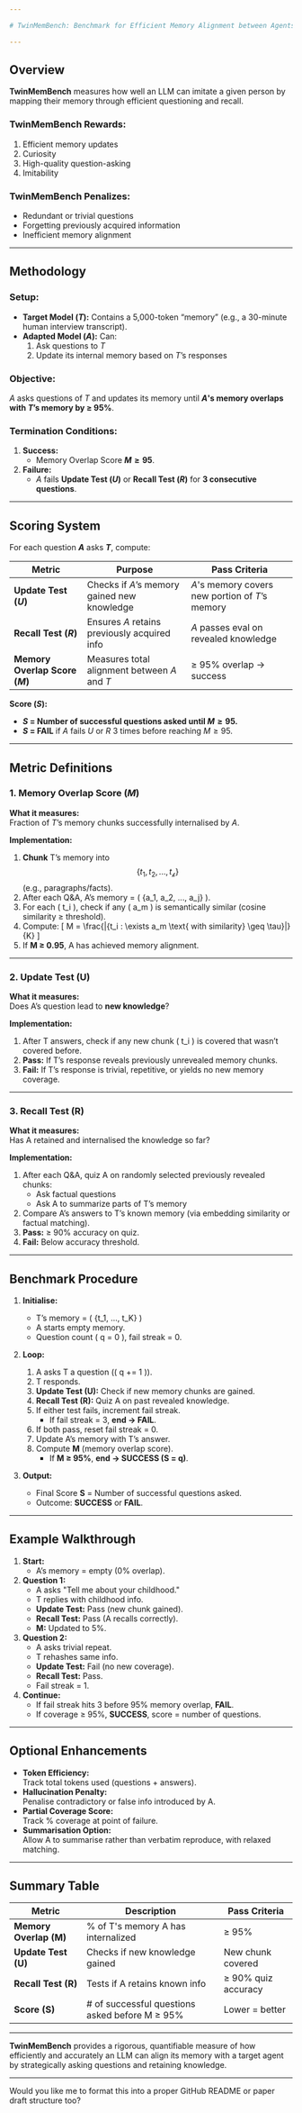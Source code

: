 ```yaml
---

# TwinMemBench: Benchmark for Efficient Memory Alignment between Agents

---
```


## Overview

**TwinMemBench** measures how well an LLM can imitate a given person by mapping their memory through efficient questioning and recall.

### TwinMemBench Rewards:
1. Efficient memory updates
2. Curiosity
3. High-quality question-asking
4. Imitability

### TwinMemBench Penalizes:
- Redundant or trivial questions
- Forgetting previously acquired information
- Inefficient memory alignment

---

## Methodology

### Setup:
- **Target Model ($T$):** Contains a 5,000-token “memory” (e.g., a 30-minute human interview transcript).
- **Adapted Model ($A$):** Can:
  1. Ask questions to $T$
  2. Update its internal memory based on $T$’s responses

### Objective:
$A$ asks questions of $T$ and updates its memory until **$A$'s memory overlaps with $T$’s memory by ≥ 95%**.

### Termination Conditions:
1. **Success:**  
   - Memory Overlap Score **$M ≥ 95%$**.
2. **Failure:**  
   - $A$ fails **Update Test ($U$)** or **Recall Test ($R$)** for **3 consecutive questions**.

---

## Scoring System

For each question **$A$** asks **$T$**, compute:

| Metric | Purpose | Pass Criteria |
|-------|--------|----------------|
| **Update Test ($U$)** | Checks if $A$’s memory gained new knowledge | $A$'s memory covers new portion of $T$’s memory |
| **Recall Test ($R$)** | Ensures $A$ retains previously acquired info | $A$ passes eval on revealed knowledge |
| **Memory Overlap Score ($M$)** | Measures total alignment between $A$ and $T$ | ≥ 95% overlap → success |

**Score ($S$):**
- **$S$ = Number of successful questions asked until $M ≥ 95%$.**
- **$S$ = FAIL** if $A$ fails $U$ or $R$ 3 times before reaching $M ≥ 95%$.

---

## Metric Definitions 

### 1. Memory Overlap Score ($M$)

**What it measures:**  
Fraction of $T$’s memory chunks successfully internalised by $A$.

**Implementation:**
1. **Chunk** T’s memory into $${\{t_{\mathcal{1}}, t_{\mathcal{2}}, ..., t_{\mathcal{k}}\}}$$ (e.g., paragraphs/facts).
2. After each Q&A, A’s memory = \( \{a_1, a_2, ..., a_j\} \).
3. For each \( t_i \), check if any \( a_m \) is semantically similar (cosine similarity ≥ threshold).
4. Compute:
   \[
   M = \frac{|\{t_i : \exists a_m \text{ with similarity} \geq \tau\}|}{K}
   \]
5. If **M ≥ 0.95**, A has achieved memory alignment.

---

### 2. Update Test (U)

**What it measures:**  
Does A’s question lead to **new knowledge**?

**Implementation:**
1. After T answers, check if any new chunk \( t_i \) is covered that wasn’t covered before.
2. **Pass:** If T’s response reveals previously unrevealed memory chunks.
3. **Fail:** If T’s response is trivial, repetitive, or yields no new memory coverage.

---

### 3. Recall Test (R)

**What it measures:**  
Has A retained and internalised the knowledge so far?

**Implementation:**
1. After each Q&A, quiz A on randomly selected previously revealed chunks:
   - Ask factual questions
   - Ask A to summarize parts of T’s memory
2. Compare A’s answers to T’s known memory (via embedding similarity or factual matching).
3. **Pass:** ≥ 90% accuracy on quiz.
4. **Fail:** Below accuracy threshold.

---

## Benchmark Procedure

1. **Initialise:**
   - T’s memory = \( \{t_1, ..., t_K\} \)
   - A starts empty memory.
   - Question count \( q = 0 \), fail streak = 0.

2. **Loop:**
   1. A asks T a question (\( q += 1 \)).
   2. T responds.
   3. **Update Test (U):** Check if new memory chunks are gained.
   4. **Recall Test (R):** Quiz A on past revealed knowledge.
   5. If either test fails, increment fail streak.  
      - If fail streak = 3, **end → FAIL**.
   6. If both pass, reset fail streak = 0.
   7. Update A’s memory with T’s answer.
   8. Compute **M** (memory overlap score).
      - If **M ≥ 95%**, **end → SUCCESS (S = q)**.
3. **Output:**
   - Final Score **S** = Number of successful questions asked.
   - Outcome: **SUCCESS** or **FAIL**.

---

## Example Walkthrough

1. **Start:**  
   - A’s memory = empty (0% overlap).
2. **Question 1:**  
   - A asks "Tell me about your childhood."
   - T replies with childhood info.
   - **Update Test:** Pass (new chunk gained).  
   - **Recall Test:** Pass (A recalls correctly).
   - **M:** Updated to 5%.
3. **Question 2:**  
   - A asks trivial repeat.
   - T rehashes same info.
   - **Update Test:** Fail (no new coverage).
   - **Recall Test:** Pass.
   - Fail streak = 1.
4. **Continue:**  
   - If fail streak hits 3 before 95% memory overlap, **FAIL**.
   - If coverage ≥ 95%, **SUCCESS**, score = number of questions.

---

## Optional Enhancements

- **Token Efficiency:**  
  Track total tokens used (questions + answers).
- **Hallucination Penalty:**  
  Penalise contradictory or false info introduced by A.
- **Partial Coverage Score:**  
  Track % coverage at point of failure.
- **Summarisation Option:**  
  Allow A to summarise rather than verbatim reproduce, with relaxed matching.

---

## Summary Table

| Metric | Description | Pass Criteria |
|-------|-------------------------------|----------------|
| **Memory Overlap (M)** | % of T's memory A has internalized | ≥ 95% |
| **Update Test (U)** | Checks if new knowledge gained | New chunk covered |
| **Recall Test (R)** | Tests if A retains known info | ≥ 90% quiz accuracy |
| **Score (S)** | # of successful questions asked before M ≥ 95% | Lower = better |

---

**TwinMemBench** provides a rigorous, quantifiable measure of how efficiently and accurately an LLM can align its memory with a target agent by strategically asking questions and retaining knowledge.

---

Would you like me to format this into a proper GitHub README or paper draft structure too?